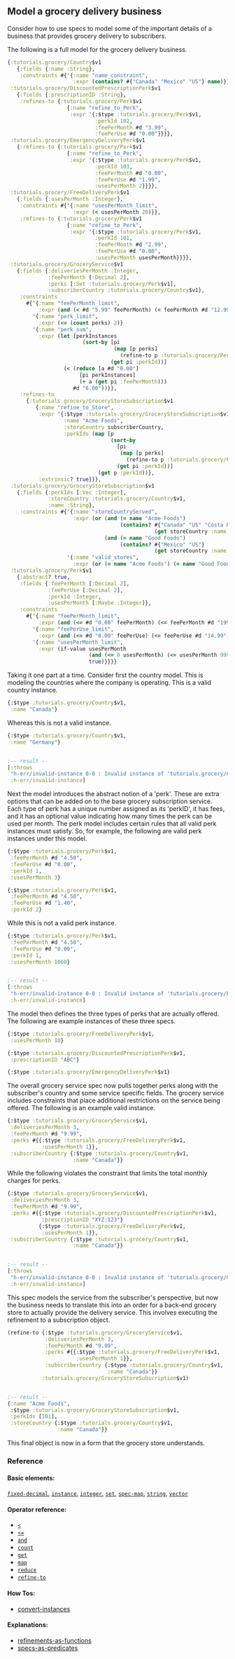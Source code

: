 <!---
  This markdown file was generated. Do not edit.
  -->

## Model a grocery delivery business

Consider how to use specs to model some of the important details of a business that provides grocery delivery to subscribers.

The following is a full model for the grocery delivery business.

```clojure
{:tutorials.grocery/Country$v1
   {:fields {:name :String},
    :constraints #{'{:name "name_constraint",
                     :expr (contains? #{"Canada" "Mexico" "US"} name)}}},
 :tutorials.grocery/DiscountedPrescriptionPerk$v1
   {:fields {:prescriptionID :String},
    :refines-to {:tutorials.grocery/Perk$v1
                   {:name "refine_to_Perk",
                    :expr '{:$type :tutorials.grocery/Perk$v1,
                            :perkId 102,
                            :feePerMonth #d "3.99",
                            :feePerUse #d "0.00"}}}},
 :tutorials.grocery/EmergencyDeliveryPerk$v1
   {:refines-to {:tutorials.grocery/Perk$v1
                   {:name "refine_to_Perk",
                    :expr '{:$type :tutorials.grocery/Perk$v1,
                            :perkId 103,
                            :feePerMonth #d "0.00",
                            :feePerUse #d "1.99",
                            :usesPerMonth 2}}}},
 :tutorials.grocery/FreeDeliveryPerk$v1
   {:fields {:usesPerMonth :Integer},
    :constraints #{'{:name "usesPerMonth_limit",
                     :expr (< usesPerMonth 20)}},
    :refines-to {:tutorials.grocery/Perk$v1
                   {:name "refine_to_Perk",
                    :expr '{:$type :tutorials.grocery/Perk$v1,
                            :perkId 101,
                            :feePerMonth #d "2.99",
                            :feePerUse #d "0.00",
                            :usesPerMonth usesPerMonth}}}},
 :tutorials.grocery/GroceryService$v1
   {:fields {:deliveriesPerMonth :Integer,
             :feePerMonth [:Decimal 2],
             :perks [:Set :tutorials.grocery/Perk$v1],
             :subscriberCountry :tutorials.grocery/Country$v1},
    :constraints
      #{'{:name "feePerMonth_limit",
          :expr (and (< #d "5.99" feePerMonth) (< feePerMonth #d "12.99"))}
        '{:name "perk_limit",
          :expr (<= (count perks) 2)}
        '{:name "perk_sum",
          :expr (let [perkInstances
                        (sort-by [pi
                                  (map [p perks]
                                    (refine-to p :tutorials.grocery/Perk$v1))]
                                 (get pi :perkId))]
                  (< (reduce [a #d "0.00"]
                       [pi perkInstances]
                       (+ a (get pi :feePerMonth)))
                     #d "6.00"))}},
    :refines-to
      {:tutorials.grocery/GroceryStoreSubscription$v1
         {:name "refine_to_Store",
          :expr '{:$type :tutorials.grocery/GroceryStoreSubscription$v1,
                  :name "Acme Foods",
                  :storeCountry subscriberCountry,
                  :perkIds (map [p
                                 (sort-by
                                   [pi
                                    (map [p perks]
                                      (refine-to p :tutorials.grocery/Perk$v1))]
                                   (get pi :perkId))]
                             (get p :perkId))},
          :extrinsic? true}}},
 :tutorials.grocery/GroceryStoreSubscription$v1
   {:fields {:perkIds [:Vec :Integer],
             :storeCountry :tutorials.grocery/Country$v1,
             :name :String},
    :constraints #{'{:name "storeCountryServed",
                     :expr (or (and (= name "Acme Foods")
                                    (contains? #{"Canada" "US" "Costa Rica"}
                                               (get storeCountry :name)))
                               (and (= name "Good Foods")
                                    (contains? #{"Mexico" "US"}
                                               (get storeCountry :name))))}
                   '{:name "valid_stores",
                     :expr (or (= name "Acme Foods") (= name "Good Foods"))}}},
 :tutorials.grocery/Perk$v1
   {:abstract? true,
    :fields {:feePerMonth [:Decimal 2],
             :feePerUse [:Decimal 2],
             :perkId :Integer,
             :usesPerMonth [:Maybe :Integer]},
    :constraints
      #{'{:name "feePerMonth_limit",
          :expr (and (<= #d "0.00" feePerMonth) (<= feePerMonth #d "199.99"))}
        '{:name "feePerUse_limit",
          :expr (and (<= #d "0.00" feePerUse) (<= feePerUse #d "14.99"))}
        '{:name "usesPerMonth_limit",
          :expr (if-value usesPerMonth
                          (and (<= 0 usesPerMonth) (<= usesPerMonth 999))
                          true)}}}}
```

Taking it one part at a time. Consider first the country model. This is modeling the countries where the company is operating. This is a valid country instance.

```clojure
{:$type :tutorials.grocery/Country$v1,
 :name "Canada"}
```

Whereas this is not a valid instance.

```clojure
{:$type :tutorials.grocery/Country$v1,
 :name "Germany"}


;-- result --
[:throws
 "h-err/invalid-instance 0-0 : Invalid instance of 'tutorials.grocery/Country$v1', violates constraints \"tutorials.grocery/Country$v1/name_constraint\""
 :h-err/invalid-instance]
```

Next the model introduces the abstract notion of a 'perk'. These are extra options that can be added on to the base grocery subscription service. Each type of perk has a unique number assigned as its 'perkID', it has fees, and it has an optional value indicating how many times the perk can be used per month. The perk model includes certain rules that all valid perk instances must satisfy. So, for example, the following are valid perk instances under this model.

```clojure
{:$type :tutorials.grocery/Perk$v1,
 :feePerMonth #d "4.50",
 :feePerUse #d "0.00",
 :perkId 1,
 :usesPerMonth 3}
```

```clojure
{:$type :tutorials.grocery/Perk$v1,
 :feePerMonth #d "4.50",
 :feePerUse #d "1.40",
 :perkId 2}
```

While this is not a valid perk instance.

```clojure
{:$type :tutorials.grocery/Perk$v1,
 :feePerMonth #d "4.50",
 :feePerUse #d "0.00",
 :perkId 1,
 :usesPerMonth 1000}


;-- result --
[:throws
 "h-err/invalid-instance 0-0 : Invalid instance of 'tutorials.grocery/Perk$v1', violates constraints \"tutorials.grocery/Perk$v1/usesPerMonth_limit\""
 :h-err/invalid-instance]
```

The model then defines the three types of perks that are actually offered. The following are example instances of these three specs.

```clojure
{:$type :tutorials.grocery/FreeDeliveryPerk$v1,
 :usesPerMonth 10}
```

```clojure
{:$type :tutorials.grocery/DiscountedPrescriptionPerk$v1,
 :prescriptionID "ABC"}
```

```clojure
{:$type :tutorials.grocery/EmergencyDeliveryPerk$v1}
```

The overall grocery service spec now pulls together perks along with the subscriber's country and some service specific fields. The grocery service includes constraints that place additional restrictions on the service being offered. The following is an example valid instance.

```clojure
{:$type :tutorials.grocery/GroceryService$v1,
 :deliveriesPerMonth 3,
 :feePerMonth #d "9.99",
 :perks #{{:$type :tutorials.grocery/FreeDeliveryPerk$v1,
           :usesPerMonth 1}},
 :subscriberCountry {:$type :tutorials.grocery/Country$v1,
                     :name "Canada"}}
```

While the following violates the constraint that limits the total monthly charges for perks.

```clojure
{:$type :tutorials.grocery/GroceryService$v1,
 :deliveriesPerMonth 3,
 :feePerMonth #d "9.99",
 :perks #{{:$type :tutorials.grocery/DiscountedPrescriptionPerk$v1,
           :prescriptionID "XYZ:123"}
          {:$type :tutorials.grocery/FreeDeliveryPerk$v1,
           :usesPerMonth 1}},
 :subscriberCountry {:$type :tutorials.grocery/Country$v1,
                     :name "Canada"}}


;-- result --
[:throws
 "h-err/invalid-instance 0-0 : Invalid instance of 'tutorials.grocery/GroceryService$v1', violates constraints \"tutorials.grocery/GroceryService$v1/perk_sum\""
 :h-err/invalid-instance]
```

This spec models the service from the subscriber's perspective, but now the business needs to translate this into an order for a back-end grocery store to actually provide the delivery service. This involves executing the refinement to a subscription object.

```clojure
(refine-to {:$type :tutorials.grocery/GroceryService$v1,
            :deliveriesPerMonth 3,
            :feePerMonth #d "9.99",
            :perks #{{:$type :tutorials.grocery/FreeDeliveryPerk$v1,
                      :usesPerMonth 1}},
            :subscriberCountry {:$type :tutorials.grocery/Country$v1,
                                :name "Canada"}}
           :tutorials.grocery/GroceryStoreSubscription$v1)


;-- result --
{:name "Acme Foods",
 :$type :tutorials.grocery/GroceryStoreSubscription$v1,
 :perkIds [101],
 :storeCountry {:$type :tutorials.grocery/Country$v1,
                :name "Canada"}}
```

This final object is now in a form that the grocery store understands.

### Reference

#### Basic elements:

[`fixed-decimal`](../halite_basic-syntax-reference.md#fixed-decimal), [`instance`](../halite_basic-syntax-reference.md#instance), [`integer`](../halite_basic-syntax-reference.md#integer), [`set`](../halite_basic-syntax-reference.md#set), [`spec-map`](../../halite_spec-syntax-reference.md), [`string`](../halite_basic-syntax-reference.md#string), [`vector`](../halite_basic-syntax-reference.md#vector)

#### Operator reference:

* [`<`](../halite_full-reference.md#_L)
* [`<=`](../halite_full-reference.md#_L_E)
* [`and`](../halite_full-reference.md#and)
* [`count`](../halite_full-reference.md#count)
* [`get`](../halite_full-reference.md#get)
* [`map`](../halite_full-reference.md#map)
* [`reduce`](../halite_full-reference.md#reduce)
* [`refine-to`](../halite_full-reference.md#refine-to)


#### How Tos:

* [convert-instances](../how-to/halite_convert-instances.md)


#### Explanations:

* [refinements-as-functions](../explanation/halite_refinements-as-functions.md)
* [specs-as-predicates](../explanation/halite_specs-as-predicates.md)


